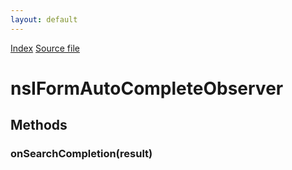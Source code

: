 ```yaml
---
layout: default
---
```

<div id='links'><a href="../index.html">Index</a>
<a href="http://dxr.mozilla.org/mozilla-central/source/toolkit/components/satchel/nsIFormAutoComplete.idl">Source file</a>
</div>

# nsIFormAutoCompleteObserver #

## Methods ##

### onSearchCompletion(result) ###
